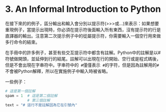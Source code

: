 # 3. An Informal Introduction to Python

在接下來的的例子，區分輸出和輸入會分別以提示符(>>>或...)來表示：如果想要重現例子，當提示出現時，你必須在提示符後面輸入所有東西，沒有提示符的行是直譯器的輸出。注意第二次提示例子中的從屬提示符，你需要輸入一個空行用來做多行命令的結束。

在手冊中的許多例子，甚至有些交互提示符中都含有註解。Python中的註解是以#符號做開頭，並延伸到行的結尾。註解可以出現在行的開始、空行或是程式碼後，但是不會出現在字串符中。字串符中的` #`僅僅表示` #`的字符，但是因為註解用的`#`不會被Python解釋，所以在實施例子中輸入時被省略。

一些例子：

```Python
# 這是第一個註解
spam = 1  # 這是第二個註解
          # 第三個註解
text = "# 這行不是註解因為它在引號內"
```
